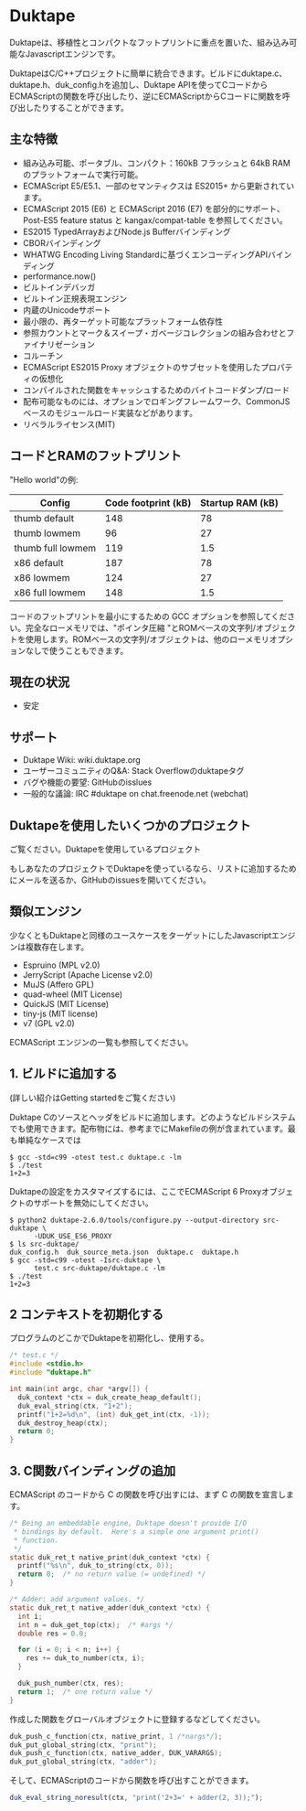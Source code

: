 # Duktape

Duktapeは、移植性とコンパクトなフットプリントに重点を置いた、組み込み可能なJavascriptエンジンです。

DuktapeはC/C++プロジェクトに簡単に統合できます。ビルドにduktape.c、duktape.h、duk_config.hを追加し、Duktape APIを使ってCコードからECMAScriptの関数を呼び出したり、逆にECMAScriptからCコードに関数を呼び出したりすることができます。


## 主な特徴

- 組み込み可能、ポータブル、コンパクト：160kB フラッシュと 64kB RAM のプラットフォームで実行可能。
- ECMAScript E5/E5.1、一部のセマンティクスは ES2015+ から更新されています。
- ECMAScript 2015 (E6) と ECMAScript 2016 (E7) を部分的にサポート、Post-ES5 feature status と kangax/compat-table を参照してください。
- ES2015 TypedArrayおよびNode.js Bufferバインディング
- CBORバインディング
- WHATWG Encoding Living Standardに基づくエンコーディングAPIバインディング
- performance.now()
- ビルトインデバッガ
- ビルトイン正規表現エンジン
- 内蔵のUnicodeサポート
- 最小限の、再ターゲット可能なプラットフォーム依存性
- 参照カウントとマーク＆スイープ・ガベージコレクションの組み合わせとファイナリゼーション
- コルーチン
- ECMAScript ES2015 Proxy オブジェクトのサブセットを使用したプロパティの仮想化
- コンパイルされた関数をキャッシュするためのバイトコードダンプ/ロード
- 配布可能なものには、オプションでロギングフレームワーク、CommonJSベースのモジュールロード実装などがあります。
- リベラルライセンス(MIT)


## コードとRAMのフットプリント

"Hello world"の例:

| Config | Code footprint (kB) | Startup RAM (kB) |
| ---- | ---- | ---- |
| thumb default | 148 | 78 |
| thumb lowmem | 96 | 27 |
| thumb full lowmem | 119 | 1.5 |
| x86 default | 187 | 78 |
| x86 lowmem | 124 | 27 |
| x86 full lowmem | 148 | 1.5 |

コードのフットプリントを最小にするための GCC オプションを参照してください。完全なローメモリでは、"ポインタ圧縮 "とROMベースの文字列/オブジェクトを使用します。ROMベースの文字列/オブジェクトは、他のローメモリオプションなしで使うこともできます。


## 現在の状況

- 安定


## サポート

- Duktape Wiki: wiki.duktape.org
- ユーザーコミュニティのQ&A: Stack Overflowのduktapeタグ
- バグや機能の要望: GitHubのisslues
- 一般的な議論: IRC #duktape on chat.freenode.net (webchat)


## Duktapeを使用したいくつかのプロジェクト

ご覧ください。Duktapeを使用しているプロジェクト

もしあなたのプロジェクトでDuktapeを使っているなら、リストに追加するためにメールを送るか、GitHubのissuesを開いてください。


## 類似エンジン

少なくともDuktapeと同様のユースケースをターゲットにしたJavascriptエンジンは複数存在します。

- Espruino (MPL v2.0)
- JerryScript (Apache License v2.0)
- MuJS (Affero GPL)
- quad-wheel (MIT License)
- QuickJS (MIT License)
- tiny-js (MIT license)
- v7 (GPL v2.0)

ECMAScript エンジンの一覧も参照してください。


## 1. ビルドに追加する

(詳しい紹介はGetting startedをご覧ください)

Duktape Cのソースとヘッダをビルドに追加します。どのようなビルドシステムでも使用できます。配布物には、参考までにMakefileの例が含まれています。最も単純なケースでは

```
$ gcc -std=c99 -otest test.c duktape.c -lm
$ ./test
1+2=3
```


Duktapeの設定をカスタマイズするには、ここでECMAScript 6 Proxyオブジェクトのサポートを無効にしてください。

```
$ python2 duktape-2.6.0/tools/configure.py --output-directory src-duktape \
      -UDUK_USE_ES6_PROXY
$ ls src-duktape/
duk_config.h  duk_source_meta.json  duktape.c  duktape.h
$ gcc -std=c99 -otest -Isrc-duktape \
      test.c src-duktape/duktape.c -lm
$ ./test
1+2=3
```


## 2 コンテキストを初期化する

プログラムのどこかでDuktapeを初期化し、使用する。

```c
/* test.c */
#include <stdio.h>
#include "duktape.h"

int main(int argc, char *argv[]) {
  duk_context *ctx = duk_create_heap_default();
  duk_eval_string(ctx, "1+2");
  printf("1+2=%d\n", (int) duk_get_int(ctx, -1));
  duk_destroy_heap(ctx);
  return 0;
}
```


## 3. C関数バインディングの追加

ECMAScript のコードから C の関数を呼び出すには、まず C の関数を宣言します。

```c
/* Being an embeddable engine, Duktape doesn't provide I/O
 * bindings by default.  Here's a simple one argument print()
 * function.
 */
static duk_ret_t native_print(duk_context *ctx) {
  printf("%s\n", duk_to_string(ctx, 0));
  return 0;  /* no return value (= undefined) */
}

/* Adder: add argument values. */
static duk_ret_t native_adder(duk_context *ctx) {
  int i;
  int n = duk_get_top(ctx);  /* #args */
  double res = 0.0;

  for (i = 0; i < n; i++) {
    res += duk_to_number(ctx, i);
  }

  duk_push_number(ctx, res);
  return 1;  /* one return value */
}
```


作成した関数をグローバルオブジェクトに登録するなどしてください。

```c
duk_push_c_function(ctx, native_print, 1 /*nargs*/);
duk_put_global_string(ctx, "print");
duk_push_c_function(ctx, native_adder, DUK_VARARGS);
duk_put_global_string(ctx, "adder");
```


そして、ECMAScriptのコードから関数を呼び出すことができます。

```javascript
duk_eval_string_noresult(ctx, "print('2+3=' + adder(2, 3));");
```


